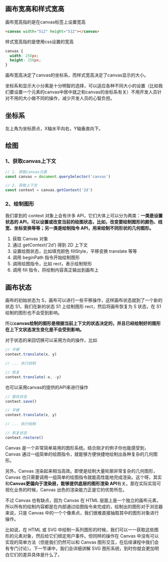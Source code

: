 ## 画布宽高和样式宽高

画布宽高指的是在canvas标签上设置宽高

```html
<canvas width="512" height="512"></canvas>
```

样式宽高指的是使用css设置的宽高

```css
canvas {
  width: 256px;
  height: 256px;
}
```

画布宽高决定了canvas的坐标系，而样式宽高决定了canvas显示的大小。

坐标系和显示大小分离是十分明智的选择，可以适应各种不同大小的设置（比如我们要设置一个元素的canvas中居中就之和canvas的坐标系有关）不用开发人员针对不用的大小做不同的操作，减少开发人员的心智负担。

## 坐标系

左上角为坐标原点，X轴水平向右，Y轴垂直向下。

## 绘图

### 1、获取canvas上下文
```js
// 1. 获取canvas元素
const canvas = document.querySelector('canvas')

// 2. 获取上下文
const context = canvas.getContext('2d')
```

### 2、绘制图形

我们拿到的 context 对象上会有许多 API，它们大体上可以分为两类：**一类是设置状态的 API，可以设置或改变当前的绘图状态，比如，改变要绘制图形的颜色、线宽、坐标变换等等；另一类是绘制指令 API，用来绘制不同形状的几何图形。**

1. 获取 Canvas 对象
2. 通过 getContext(‘2d’) 得到 2D 上下文
3. 设置绘图状态，比如填充颜色 fillStyle，平移变换 translate 等等
4. 调用 beginPath 指令开始绘制图形
5. 调用绘图指令，比如 rect，表示绘制矩形
6. 调用 fill 指令，将绘制内容真正输出到画布上

## 画布状态

画布的初始状态为 S，画布可以进行一些平移操作，这样画布状态就到了一个新的状态 S1，我们在新的状态 S1 上绘制图形 rect，然后将画布恢复为 S 状态，在 S1 绘制的图形也不会受到影响。

所以**canvas绘制的图形是根据当前上下文的状态决定的，并且已经绘制好的图形在上下文状态发生变化是不会受到影响。**

对于状态的来回切换可以采用方向的操作，比如
```js
// 平移
context.translate(x, y)

// ... 执行绘制

// 恢复
context.translate(-x, -y)
```

也可以采用canvas的提供的API来进行操作

```js
// 暂存状态
context.save()

// 平移
context.translate(x, y)

// ... 执行绘制

// 恢复状态
context.restore()
```

Canvas 是一个非常简单易用的图形系统。结合刚才的例子你也能感受到，Canvas 通过一组简单的绘图指令，就能够方便快捷地绘制出各种复杂的几何图形。

另外，Canvas 渲染起来相当高效。即使是绘制大量轮廓非常复杂的几何图形，Canvas 也只需要调用一组简单的绘图指令就能高性能地完成渲染。这个呀，其实和**Canvas更偏向于渲染层，能够提供底层的图形渲染 API**有关。那在实际实现可视化业务的时候，Canvas 出色的渲染能力正是它的优势所在。

不过 Canvas 也有缺点，因为 Canvas 在 HTML 层面上是一个独立的画布元素，所以所有的绘制内容都是在内部通过绘图指令来完成的，绘制出的图形对于浏览器来说，只是 Canvas 中的一个个像素点，我们很难直接抽取其中的图形对象进行操作。

比如说，在 HTML 或 SVG 中绘制一系列图形的时候，我们可以一一获取这些图形的元素对象，然后给它们绑定用户事件。但同样的操作在 Canvas 中没有可以实现的简单方法（但是我们仍然可以和 Canvas 图形交互，在后续课程中我们会有专门讨论）。下一节课中，我们会详细讲解 SVG 图形系统，到时你就会更加明白它们的差异具体是什么了。
